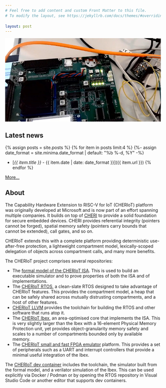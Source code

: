 ```yaml
---
# Feel free to add content and custom Front Matter to this file.
# To modify the layout, see https://jekyllrb.com/docs/themes/#overriding-theme-defaults

layout: post 
---
```


<img src="images/fpga.jpeg" alt="FPGA running CHERIoT Ibex">

## Latest news

{% assign posts = site.posts %}
{% for item in posts limit:4 %}
  {%- assign date_format = site.minima.date_format | default: "%b %-d, %Y" -%}
 - [*{{ item.title }}* - {{ item.date | date: date_format }}]({{ item.url }})
{% endfor %}

[More...](news)

## About

The Capability Hardware Extension to RISC-V for IoT (CHERIoT) platform was originally developed at Microsoft and is now part of an effort spanning multiple companies.
It builds on top of [CHERI](https://cheri-cpu.org) to provide a solid foundation for secure embedded devices.
CHERI provides referential integrity (pointers cannot be forged), spatial memory safety (pointers carry bounds that cannot be extended), call gates, and so on.

CHERIoT extends this with a complete platform providing deterministic use-after-free protection, a lightweight compartment model, lexically-scoped delegation of objects across compartment calls, and many more benefits.

The CHERIoT project comprises several repositories:

 - The  [formal model of the CHERIoT ISA](https://github.com/microsoft/cheriot-sail).
   This is used to build an executable simulator and to prove properties of both the ISA and of implementations.
 - The [CHERIoT RTOS](https://github.com/microsoft/cheriot-rtos), a clean-slate RTOS designed to take advantage of CHERIoT features.
   This provides the compartment model, a heap that can be safely shared across mutually distrusting compartments, and a host of other features.
 - [CHERIoT LLVM](https://github.com/CHERIoT-Platform/llvm-project) provides the toolchain for building the RTOS and other software that runs atop it.
 - The [CHERIoT Ibex](https://github.com/microsoft/cheriot-ibex), an area-optimised core that implements the ISA.
   This is very slightly larger than the Ibex with a 16-element Physical Memory Protection unit, yet provides object-granularity memory safety and scales to a number of compartments bounded only by available memory.
 - The [CHERIoT small and fast FPGA emulator](https://github.com/microsoft/cheriot-safe) platform.
   This provides a set of peripherals such as a UART and interrupt controllers that provide a minimal useful integration of the Ibex.

The [CHERIoT dev container](https://github.com/orgs/CHERIoT-Platform/packages/container/package/devcontainer) includes the toolchain, the simulator built from the formal model, and a verilator simulation of the Ibex.
This can be used explicitly via Docker / Podman or by opening the RTOS repository in Visual Studio Code or another editor that supports dev containers.

